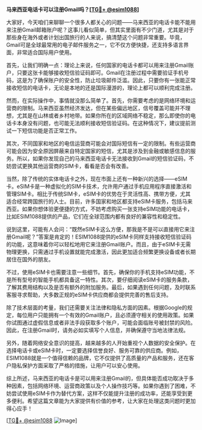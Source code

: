 **马来西亚电话卡可以注册Gmail吗？[[TG💪+ @esim1088](https://t.me/s/esim1088)]**

大家好，今天咱们来聊聊一个很多人都关心的问题——马来西亚的电话卡能不能用来注册Gmail邮箱账户呢？这事儿看似简单，但其实里面有不少门道，尤其是对于那些身在海外或者计划出国旅行的人来说，搞清楚这个问题非常重要。毕竟，Gmail可是全球最常用的电子邮件服务之一，它不仅方便快捷，还支持多语言界面，非常适合国际用户使用。

首先，让我们明确一点：理论上来说，任何国家的电话卡都可以用来注册Gmail账户，只要这张卡能够接收短信验证码即可。Gmail在注册过程中需要验证手机号码，这是为了确保账户的安全性，防止垃圾邮件泛滥。因此，只要你有一张能正常接收短信的电话卡，无论是本地的还是国际漫游的，理论上都可以顺利完成注册。

然而，在实际操作中，事情就没那么简单了。首先，你需要考虑的是网络环境和运营商的限制。马来西亚虽然经济发达，但在某些偏远地区，信号覆盖可能并不理想，尤其是在山林或者乡村地带。如果你所在的区域网络不稳定，那么即使你的电话卡本身没有问题，也可能无法顺利接收短信验证码。在这种情况下，建议提前测试一下短信功能是否正常工作。

其次，不同国家和地区的电信运营商可能会对国际短信有一定的限制。有些运营商可能会因为安全原因屏蔽来自特定国家的短信，尤其是涉及到金融或敏感信息的服务。所以，如果你发现自己的马来西亚电话卡无法接收到Gmail的短信验证码，不妨尝试更换其他运营商的SIM卡，看看是否会有改善。

当然，除了传统的实体电话卡之外，现在市面上还有一种新兴的选择——eSIM卡。eSIM卡是一种虚拟化的SIM卡技术，允许用户通过手机应用程序直接激活和管理SIM卡。相比于传统SIM卡，eSIM卡的优势在于灵活性高、携带方便，尤其适合经常跨国旅行的人士。目前，许多国家和地区都支持eSIM卡服务，包括马来西亚。如果你想体验更便捷的方式，不妨考虑购买一张支持eSIM功能的电话卡，比如ESIM1088提供的产品，它们在全球范围内都有良好的兼容性和稳定性。

说到这里，可能有人会问：“既然eSIM卡这么方便，那我是不是可以直接用它来注册Gmail呢？”答案是肯定的！ESIM1088提供的eSIM卡同样支持接收短信验证码的功能，这意味着你可以轻松地用它来注册Gmail账户。而且，由于eSIM卡无需物理更换，只需通过手机设置就能完成激活，因此更加适合频繁更换设备或者长期居住在国外的朋友。

不过，使用eSIM卡也需要注意一些细节。首先，确保你的手机支持eSIM功能，不是所有型号的智能手机都具备这一特性。其次，要仔细阅读eSIM卡的服务条款，了解其费用结构以及是否有额外的附加服务。最后，如果遇到任何问题，及时联系客服寻求帮助，大多数正规的eSIM卡供应商都会提供完善的售后支持。

除了技术层面的考量，我们还需要关注法律和隐私方面的因素。根据Google的规定，每位用户只能拥有一个有效的Gmail账户，且必须遵守相关的使用政策。如果你试图通过虚假信息或者非法手段获取多个账户，可能会面临账号被封禁的风险。因此，在注册Gmail时，请务必如实填写个人信息，并确保遵守当地法律法规。

另外，随着网络安全意识的提高，越来越多的人开始重视个人数据的安全保护。在选择电话卡或eSIM卡时，一定要选择信誉良好、服务可靠的供应商。例如，ESIM1088就是一个值得信赖的品牌，它不仅提供了高质量的产品和服务，还在客户隐私保护方面采取了严格的措施，让用户可以安心使用。

综上所述，马来西亚的电话卡是可以用来注册Gmail的，但具体能否成功取决于多种因素，包括网络环境、运营商政策以及个人操作技巧等。如果你遇到了困难，不妨尝试使用eSIM卡作为替代方案，这样不仅能提升注册的成功率，还能享受到更多便利。希望这篇文章能为大家提供有价值的参考，让大家在处理这类问题时更加得心应手！

[[TG💪+ @esim1088](https://t.me/s/esim1088) ![Image](https://i.postimg.cc/4NQfJmqS/Snipaste-2025-05-13-00-14-12.png)]